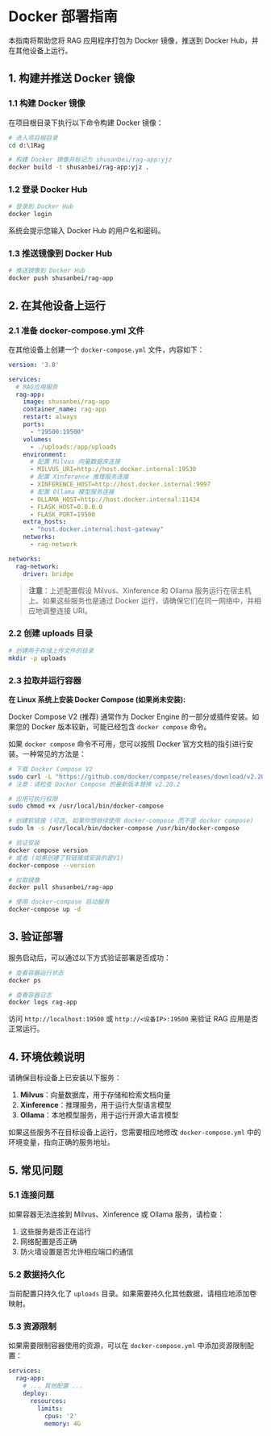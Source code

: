 # Docker 部署指南

本指南将帮助您将 RAG 应用程序打包为 Docker 镜像，推送到 Docker Hub，并在其他设备上运行。

## 1. 构建并推送 Docker 镜像

### 1.1 构建 Docker 镜像

在项目根目录下执行以下命令构建 Docker 镜像：

```bash
# 进入项目根目录
cd d:\1Rag

# 构建 Docker 镜像并标记为 shusanbei/rag-app:yjz
docker build -t shusanbei/rag-app:yjz .
```

### 1.2 登录 Docker Hub

```bash
# 登录到 Docker Hub
docker login
```

系统会提示您输入 Docker Hub 的用户名和密码。

### 1.3 推送镜像到 Docker Hub

```bash
# 推送镜像到 Docker Hub
docker push shusanbei/rag-app
```

## 2. 在其他设备上运行

### 2.1 准备 docker-compose.yml 文件

在其他设备上创建一个 `docker-compose.yml` 文件，内容如下：

```yaml
version: '3.8'

services:
  # RAG应用服务
  rag-app:
    image: shusanbei/rag-app
    container_name: rag-app
    restart: always
    ports:
      - "19500:19500"
    volumes:
      - ./uploads:/app/uploads
    environment:
      # 配置 Milvus 向量数据库连接
      - MILVUS_URI=http://host.docker.internal:19530
      # 配置 Xinference 推理服务连接
      - XINFERENCE_HOST=http://host.docker.internal:9997
      # 配置 Ollama 模型服务连接
      - OLLAMA_HOST=http://host.docker.internal:11434
      - FLASK_HOST=0.0.0.0
      - FLASK_PORT=19500
    extra_hosts:
      - "host.docker.internal:host-gateway"
    networks:
      - rag-network

networks:
  rag-network:
    driver: bridge
```

> **注意**：上述配置假设 Milvus、Xinference 和 Ollama 服务运行在宿主机上。如果这些服务也是通过 Docker 运行，请确保它们在同一网络中，并相应地调整连接 URI。

### 2.2 创建 uploads 目录

```bash
# 创建用于存储上传文件的目录
mkdir -p uploads
```

### 2.3 拉取并运行容器

**在 Linux 系统上安装 Docker Compose (如果尚未安装):**

Docker Compose V2 (推荐) 通常作为 Docker Engine 的一部分或插件安装。如果您的 Docker 版本较新，可能已经包含 `docker compose` 命令。

如果 `docker compose` 命令不可用，您可以按照 Docker 官方文档的指引进行安装。一种常见的方法是：

```bash
# 下载 Docker Compose V2
sudo curl -L "https://github.com/docker/compose/releases/download/v2.20.2/docker-compose-$(uname -s)-$(uname -m)" -o /usr/local/bin/docker-compose
# 注意：请检查 Docker Compose 的最新版本替换 v2.20.2

# 应用可执行权限
sudo chmod +x /usr/local/bin/docker-compose

# 创建软链接 (可选, 如果你想继续使用 docker-compose 而不是 docker compose)
sudo ln -s /usr/local/bin/docker-compose /usr/bin/docker-compose

# 验证安装
docker compose version
# 或者 (如果创建了软链接或安装的是V1)
docker-compose --version

# 拉取镜像
docker pull shusanbei/rag-app

# 使用 docker-compose 启动服务
docker-compose up -d
```

## 3. 验证部署

服务启动后，可以通过以下方式验证部署是否成功：

```bash
# 查看容器运行状态
docker ps

# 查看容器日志
docker logs rag-app
```

访问 `http://localhost:19500` 或 `http://<设备IP>:19500` 来验证 RAG 应用是否正常运行。

## 4. 环境依赖说明

请确保目标设备上已安装以下服务：

1. **Milvus**：向量数据库，用于存储和检索文档向量
2. **Xinference**：推理服务，用于运行大型语言模型
3. **Ollama**：本地模型服务，用于运行开源大语言模型

如果这些服务不在目标设备上运行，您需要相应地修改 `docker-compose.yml` 中的环境变量，指向正确的服务地址。

## 5. 常见问题

### 5.1 连接问题

如果容器无法连接到 Milvus、Xinference 或 Ollama 服务，请检查：

1. 这些服务是否正在运行
2. 网络配置是否正确
3. 防火墙设置是否允许相应端口的通信

### 5.2 数据持久化

当前配置只持久化了 `uploads` 目录。如果需要持久化其他数据，请相应地添加卷映射。

### 5.3 资源限制

如果需要限制容器使用的资源，可以在 `docker-compose.yml` 中添加资源限制配置：

```yaml
services:
  rag-app:
    # ... 其他配置 ...
    deploy:
      resources:
        limits:
          cpus: '2'
          memory: 4G
```